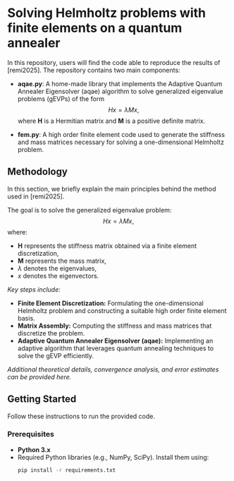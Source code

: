# Solving Helmholtz problems with finite elements on a quantum annealer

In this repository, users will find the code able to reproduce the results of [remi2025]. The repository contains two main components:

- **aqae.py**: A home-made library that implements the Adaptive Quantum Annealer Eigensolver (aqae) algorithm to solve generalized eigenvalue problems (gEVPs) of the form
  $$
  Hx = \lambda Mx,
  $$
  where **H** is a Hermitian matrix and **M** is a positive definite matrix.

- **fem.py**: A high order finite element code used to generate the stiffness and mass matrices necessary for solving a one-dimensional Helmholtz problem.

## Methodology

In this section, we briefly explain the main principles behind the method used in [remi2025].

The goal is to solve the generalized eigenvalue problem:
$$
Hx = \lambda Mx,
$$
where:
- **H** represents the stiffness matrix obtained via a finite element discretization,
- **M** represents the mass matrix,
- $\lambda$ denotes the eigenvalues,
- $x$ denotes the eigenvectors.

*Key steps include:*
- **Finite Element Discretization:** Formulating the one-dimensional Helmholtz problem and constructing a suitable high order finite element basis.
- **Matrix Assembly:** Computing the stiffness and mass matrices that discretize the problem.
- **Adaptive Quantum Annealer Eigensolver (aqae):** Implementing an adaptive algorithm that leverages quantum annealing techniques to solve the gEVP efficiently.

*Additional theoretical details, convergence analysis, and error estimates can be provided here.*

## Getting Started

Follow these instructions to run the provided code.

### Prerequisites

- **Python 3.x**
- Required Python libraries (e.g., NumPy, SciPy). Install them using:
  ```bash
  pip install -r requirements.txt
